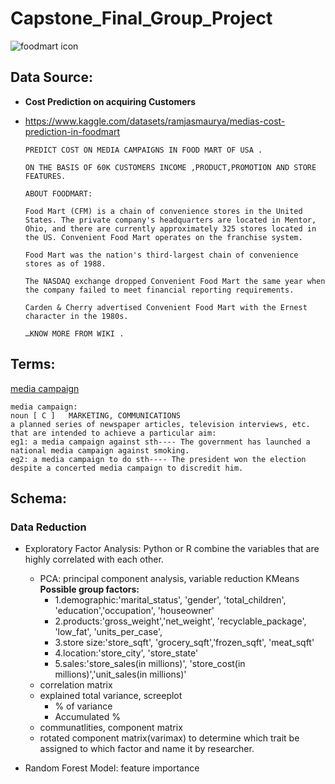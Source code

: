 # Capstone_Final_Group_Project

![foodmart icon](https://user-images.githubusercontent.com/105877888/194212188-13bd50bd-f078-464c-8bbe-8e88598a0667.jpeg)

## Data Source:
- **Cost Prediction on acquiring Customers**
- https://www.kaggle.com/datasets/ramjasmaurya/medias-cost-prediction-in-foodmart

  ```
  PREDICT COST ON MEDIA CAMPAIGNS IN FOOD MART OF USA .

  ON THE BASIS OF 60K CUSTOMERS INCOME ,PRODUCT,PROMOTION AND STORE FEATURES.

  ABOUT FOODMART:

  Food Mart (CFM) is a chain of convenience stores in the United States. The private company's headquarters are located in Mentor, Ohio, and there are currently approximately 325 stores located in the US. Convenient Food Mart operates on the franchise system.

  Food Mart was the nation's third-largest chain of convenience stores as of 1988.

  The NASDAQ exchange dropped Convenient Food Mart the same year when the company failed to meet financial reporting requirements.

  Carden & Cherry advertised Convenient Food Mart with the Ernest character in the 1980s.

  …KNOW MORE FROM WIKI .
  ```

## Terms: 
[media campaign](https://dictionary.cambridge.org/dictionary/english/media-campaign)
```
media campaign: 
noun [ C ]   MARKETING, COMMUNICATIONS
a planned series of newspaper articles, television interviews, etc. that are intended to achieve a particular aim:
eg1: a media campaign against sth---- The government has launched a national media campaign against smoking.
eg2: a media campaign to do sth---- The president won the election despite a concerted media campaign to discredit him.
```

## Schema:
###  Data Reduction
- Exploratory Factor Analysis: Python or R
    combine the variables that are highly correlated with each other. 
  - PCA: principal component analysis, variable reduction KMeans
    **Possible group factors:** 
    - 1.demographic:'marital_status', 'gender', 'total_children', 'education','occupation', 'houseowner'
    - 2.products:'gross_weight','net_weight', 'recyclable_package', 'low_fat', 'units_per_case',
    - 3.store size:'store_sqft', 'grocery_sqft','frozen_sqft', 'meat_sqft' 
    - 4.location:'store_city', 'store_state'
    - 5.sales:'store_sales(in millions)', 'store_cost(in millions)','unit_sales(in millions)'
  - correlation matrix
  - explained total variance, screeplot
    - % of variance
    - Accumulated %
  - communatlities, component matrix
  - rotated component matrix(varimax)
    to determine which trait be assigned to which factor and name it by researcher.


- Random Forest Model: feature importance
